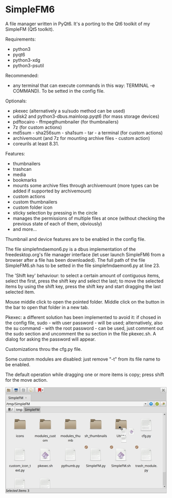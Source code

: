 # SimpleFM6
A file manager written in PyQt6. It's a porting to the Qt6 toolkit of my SimpleFM (Qt5 toolkit).

Requirements:
- python3
- pyqt6
- python3-xdg
- python3-psutil

Recommended:
- any terminal that can execute commands in this way: TERMINAL -e COMMAND). To be setted in the config file.

Optionals:
- pkexec (alternatively a su/sudo method can be used)
- udisk2 and python3-dbus.mainloop.pyqt6 (for mass storage devices)
- pdftocairo - ffmpegthumbnailer (for thumbnailers)
- 7z (for custom actions)
- md5sum - sha256sum - sha1sum - tar - a terminal (for custom actions)
- archivemount (and 7z for mounting archive files - custom action)
- coreurils at least 8.31.

Features:
- thumbnailers
- trashcan
- media
- bookmarks
- mounts some archive files through archivemount (more types can be added if supported by archivemount) 
- custom actions
- custom thumbnailers
- custom folder icon
- sticky selection by pressing in the circle
- manages the permissions of multiple files at once (without checking the previous state of each of them, obviously)
- and more...

Thumbnail and device features are to be enabled in the config file.

The file simplefmdaemon6.py is a dbus implementation of the freedesktop.org's file manager interface (let user launch SimpleFM6 from a browser after a file has been downloaded). The full path of the file SimpleFM6.sh has to be setted in the file simplefmdaemon6.py at line 23.

The 'Shift key' behaviour: to select a certain amount of contiguous items, select the first, press the shift key and select the last; to move the selected items by using the shift key, press the shift key and start dragging the last selected item.

Mouse middle click to open the pointed folder. Middle click on the button in the bar to open that folder in a new tab.

Pkexec: a different solution has been implemented to avoid it: if chosed in the config file, sudo - with user password - will be used; alternatively, also the su command - with the root password - can be used, just comment out the sudo section and uncomment the su section in the file pkexec.sh. A dialog for asking the password will appear.

Customizations throu the cfg.py file.

Some custom modules are disabled: just remove "-t" from its file name to be enabled.

The default operation while dragging one or more items is copy; press shift for the move action.

![My image](https://github.com/frank038/SimpleFM6/blob/main/screenshot2.png)
